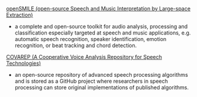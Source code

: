 [openSMILE (open-source Speech and Music Interpretation by Large-space Extraction)](https://github.com/audeering/opensmile)
-  a complete and open-source toolkit for audio analysis, processing and classification especially targeted at speech and music applications, e.g. automatic speech recognition, speaker identification, emotion recognition, or beat tracking and chord detection.


[COVAREP (A Cooperative Voice Analysis Repository for Speech Technologies)](https://github.com/covarep/covarep)
- an open-source repository of advanced speech processing algorithms
and is stored as a GitHub project where researchers in speech processing can store original implementations of published algorithms.